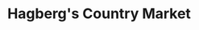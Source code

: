 ---
title: "Hagberg's Country Market"
url: /lake-elmo/hagbergs-country-market/
shop: convenience
---